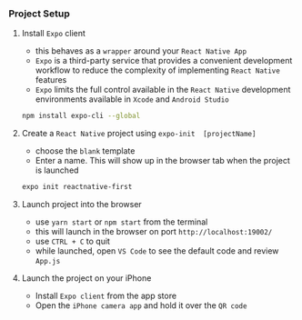 ### Project Setup

1) Install `Expo` client

    - this behaves as a `wrapper` around your `React Native App`
    - `Expo` is a third-party service that provides a convenient development workflow to reduce the complexity of implementing `React Native` features
    - `Expo` limits the full control available in the `React Native` development environments available in `Xcode` and `Android Studio`

    ~~~ bash
    npm install expo-cli --global
    ~~~

2) Create a `React Native` project using `expo-init  [projectName]`

   - choose the `blank` template
   - Enter a name. This will show up in the browser tab when the project is launched

    ~~~ bash
    expo init reactnative-first
    ~~~

3) Launch project into the browser 
    - use `yarn start` or `npm start` from the terminal
    - this will launch in the browser on port `http://localhost:19002/`
    - use `CTRL + C` to quit
    - while launched, open `VS Code` to see the default code and review `App.js`

4) Launch the project on your iPhone
    - Install `Expo client` from the app store
    - Open the `iPhone camera app` and hold it over the `QR code`
     

